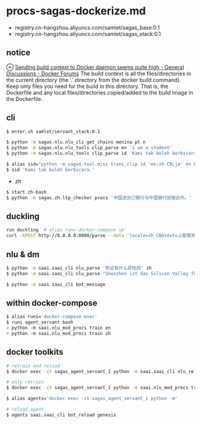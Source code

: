 # procs-sagas-dockerize.md
+ registry.cn-hangzhou.aliyuncs.com/samlet/sagas_base:0.1
+ registry.cn-hangzhou.aliyuncs.com/samlet/sagas_stack:0.1

## notice
⊕ [Sending build context to Docker daemon seems quite high - General Discussions - Docker Forums](https://forums.docker.com/t/sending-build-context-to-docker-daemon-seems-quite-high/26955)
    The build context is all the files/directories in the current directory (the ‘.’ directory from the docker build command).
    Keep only files you need for the build in this directory. That is, the Dockerfile and any local files/directories copied/added to the build image in the Dockerfile.

## cli
```bash
$ enter.sh samlet/servant_stack:0.1

$ python -m sagas.nlu.nlu_cli get_chains menina pt n
$ python -m sagas.nlu.nlu_tools clip_parse en 'i am a student'
$ python -m sagas.nlu.nlu_tools clip_parse id 'Kami tak boleh berbicara.'

$ alias sid="python -m sagas.tool.misc trans_clip id 'en;zh-CN;ja' en False"
$ sid 'Kami tak boleh berbicara.'
```

+ zh

```sh
$ start zh-bash
$ python -m sagas.zh.ltp_checker procs '中国进出口银行与中国银行加强合作。'
```

## duckling
```sh
run duckling  # alias run='docker-compose up'
curl -XPOST http://0.0.0.0:8000/parse --data 'locale=zh_CN&text=上星期天' | json
```

## nlu & dm
```sh
$ python -m saai.saai_cli nlu_parse '附近有什么好吃的' zh
$ python -m saai.saai_cli nlu_parse "Shenzhen ist das Silicon Valley für Hardware-Firmen" de

$ python -m saai.saai_cli bot_message
```

## within docker-compose
```sh
$ alias runi='docker-compose exec'
$ runi agent_servant bash
> python -m saai.nlu_mod_procs train en
> python -m saai.nlu_mod_procs train zh
```

## docker toolkits
```sh
# retrain and reload
$ docker exec -it sagas_agent_servant_1 python -m saai.saai_cli nlu_reload en

# only retrain
$ docker exec -it sagas_agent_servant_1 python -m saai.nlu_mod_procs train en

$ alias agents='docker exec -it sagas_agent_servant_1 python -m'

# reload agent
$ agents saai.saai_cli bot_reload genesis
```




